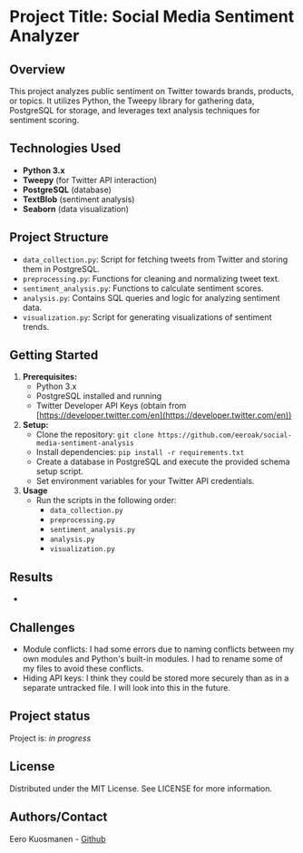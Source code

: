 # Project Title: Social Media Sentiment Analyzer

## Overview

This project analyzes public sentiment on Twitter towards brands, products, or topics.  It utilizes Python, the Tweepy library for gathering data, PostgreSQL for storage, and leverages text analysis techniques for sentiment scoring.

## Technologies Used

* **Python 3.x** 
* **Tweepy** (for Twitter API interaction)
* **PostgreSQL** (database)
* **TextBlob** (sentiment analysis)
* **Seaborn** (data visualization)

## Project Structure

* `data_collection.py`: Script for fetching tweets from Twitter and storing them in PostgreSQL.
* `preprocessing.py`: Functions for cleaning and normalizing tweet text.
* `sentiment_analysis.py`:  Functions to calculate sentiment scores.
* `analysis.py`: Contains SQL queries and logic for analyzing sentiment data.
* `visualization.py`: Script for generating visualizations of sentiment trends.

## Getting Started

1. **Prerequisites:** 
   * Python 3.x 
   * PostgreSQL installed and running
   * Twitter Developer API Keys (obtain from [https://developer.twitter.com/en](https://developer.twitter.com/en))
2. **Setup:**
   * Clone the repository: `git clone https://github.com/eeroak/social-media-sentiment-analysis`
   * Install dependencies: `pip install -r requirements.txt`
   * Create a database in PostgreSQL and execute the provided schema setup script.
   * Set environment variables for your Twitter API credentials.
3. **Usage**  
   * Run the scripts in the following order:
     * `data_collection.py`
     * `preprocessing.py`
     * `sentiment_analysis.py`
     * `analysis.py`
     * `visualization.py`


## Results

* 

## Challenges

* Module conflicts: I had some errors due to naming conflicts between my own modules and Python's built-in modules. I had to rename some of my files to avoid these conflicts.
* Hiding API keys: I think they could be stored more securely than as in a separate untracked file. I will look into this in the future.

## Project status
Project is: _in progress_

## License

Distributed under the MIT License. See LICENSE for more information.

## Authors/Contact

Eero Kuosmanen - [Github](https://github.com/eeroak)
